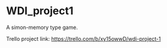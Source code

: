# WDI_project1
A simon-memory type game.

Trello project link: https://trello.com/b/xy15owwD/wdi-project-1
